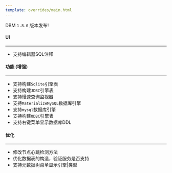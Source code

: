 ```yaml
---
template: overrides/main.html
---
```


DBM `1.8.0` 版本发布!

#### UI
---

- 支持编辑器SQL注释

#### 功能 (增强)
---

- 支持构建`Sqlite`引擎表
- 支持构建`JDBC`引擎表
- 支持慢速查询监视器
- 支持`MaterializeMySQL`数据库引擎
- 支持`mysql`数据库引擎
- 支持构建`ODBC`引擎表
- 支持右键菜单显示数据库DDL

#### 优化
---

- 修改节点心跳检测方法
- 优化数据表的构造，验证服务是否支持
- 支持元数据树菜单显示引擎|类型
